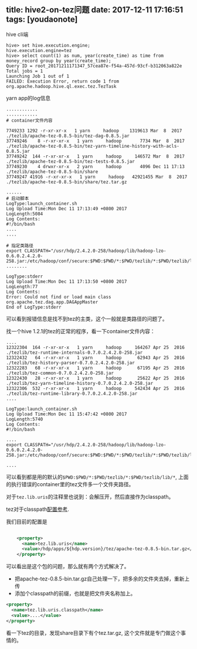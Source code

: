 
title: hive2-on-tez问题
date: 2017-12-11 17:16:51
tags: [youdaonote]
---

hive cli端
```
hive> set hive.execution.engine;
hive.execution.engine=tez
hive> select count(1) as num, year(create_time) as time from money_record group by year(create_time);
Query ID = root_20171211171347_57cea87e-f54a-457d-93cf-b312063a822e
Total jobs = 1
Launching Job 1 out of 1
FAILED: Execution Error, return code 1 from org.apache.hadoop.hive.ql.exec.tez.TezTask

```



yarn app的log信息
```
............
............
# container文件内容

7749233 1292 -r-xr-xr-x   1 yarn     hadoop    1319613 Mar  8  2017 ./tezlib/apache-tez-0.8.5-bin/tez-dag-0.8.5.jar
37749246    8 -r-xr-xr-x   1 yarn     hadoop       7734 Mar  8  2017 ./tezlib/apache-tez-0.8.5-bin/tez-yarn-timeline-history-with-acls-0.8.5.jar
37749242  144 -r-xr-xr-x   1 yarn     hadoop     146572 Mar  8  2017 ./tezlib/apache-tez-0.8.5-bin/tez-tests-0.8.5.jar
37749230    4 drwxr-xr-x   2 yarn     hadoop       4096 Dec 11 17:13 ./tezlib/apache-tez-0.8.5-bin/share
37749247 41916 -r-xr-xr-x   1 yarn     hadoop   42921455 Mar  8  2017 ./tezlib/apache-tez-0.8.5-bin/share/tez.tar.gz

......
# 启动脚本
LogType:launch_container.sh
Log Upload Time:Mon Dec 11 17:13:49 +0800 2017
LogLength:5084
Log Contents:
#!/bin/bash
....
....

# 指定类路径
export CLASSPATH="/usr/hdp/2.4.2.0-258/hadoop/lib/hadoop-lzo-0.6.0.2.4.2.0-258.jar:/etc/hadoop/conf/secure:$PWD:$PWD/*:$PWD/tezlib/*:$PWD/tezlib/lib/*:$HADOOP_CONF_DIR:"
........

LogType:stderr
Log Upload Time:Mon Dec 11 17:13:50 +0800 2017
LogLength:77
Log Contents:
Error: Could not find or load main class org.apache.tez.dag.app.DAGAppMaster
End of LogType:stderr

```


可以看到报错信息是找不到tez的主类，这个一般就是类路径的问题了。

找一个hive 1.2.1的tez的正常的程序，看一下container文件内容：
```
....
12322304  164 -r-xr-xr-x   1 yarn     hadoop     164267 Apr 25  2016 ./tezlib/tez-runtime-internals-0.7.0.2.4.2.0-258.jar
12322432   64 -r-xr-xr-x   1 yarn     hadoop      62943 Apr 25  2016 ./tezlib/tez-history-parser-0.7.0.2.4.2.0-258.jar
12322283   68 -r-xr-xr-x   1 yarn     hadoop      67195 Apr 25  2016 ./tezlib/tez-common-0.7.0.2.4.2.0-258.jar
12322430   28 -r-xr-xr-x   1 yarn     hadoop      25622 Apr 25  2016 ./tezlib/tez-yarn-timeline-history-0.7.0.2.4.2.0-258.jar
12322306  532 -r-xr-xr-x   1 yarn     hadoop     542434 Apr 25  2016 ./tezlib/tez-runtime-library-0.7.0.2.4.2.0-258.jar
....

LogType:launch_container.sh
Log Upload Time:Mon Dec 11 15:47:42 +0800 2017
LogLength:5740
Log Contents:
#!/bin/bash

....
export CLASSPATH="/usr/hdp/2.4.2.0-258/hadoop/lib/hadoop-lzo-0.6.0.2.4.2.0-258.jar:/etc/hadoop/conf/secure:$PWD:$PWD/*:$PWD/tezlib/*:$PWD/tezlib/lib/*:$HADOOP_CONF_DIR:"

....
```

可以看到都是用的默认的`$PWD:$PWD/*:$PWD/tezlib/*:$PWD/tezlib/lib/*`, 上面的执行错误的container里的tez文件多一个文件夹路径。

对于`tez.lib.uris`的注释里也说到：会解压开，然后直接作为classpath。


tez对于classpath[配置参考](https://tez.apache.org/releases/0.8.5/tez-api-javadocs/configs/TezConfiguration.html).


我们目前的配置是
```xml
  
    <property>
      <name>tez.lib.uris</name>
      <value>/hdp/apps/${hdp.version}/tez/apache-tez-0.8.5-bin.tar.gz</value>
    </property>

```


可以看出是这个包的问题，那么就有两个方式解决了。

- 把apache-tez-0.8.5-bin.tar.gz自己处理一下，把多余的文件夹去掉，重新上传
- 添加个classpath的前缀，也就是把文件夹名称加上。
```xml
<property>
  <name>tez.lib.uris.classpath</name>
  <value>....</value>
</property>
```


看一下tez的目录，发现share目录下有个tez.tar.gz, 这个文件就是专门做这个事情的。


